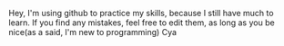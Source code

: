 Hey, 
I'm using github to practice my skills, because I still have much to learn. 
If you find any mistakes, feel free to edit them, as long as you be nice(as a said, I'm new to programming)
Cya

<!---
Maruuuko/Maruuuko is a ✨ special ✨ repository because its `README.md` (this file) appears on your GitHub profile.
You can click the Preview link to take a look at your changes.
--->
